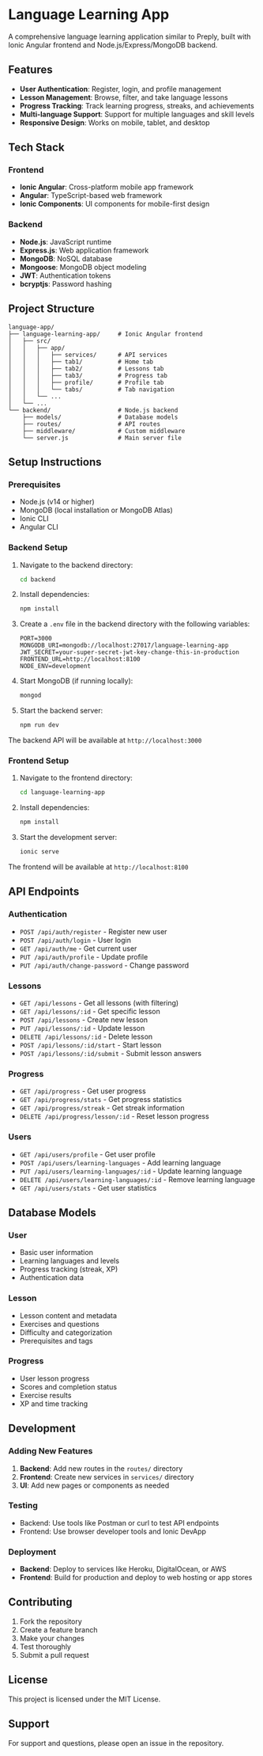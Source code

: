 # Language Learning App

A comprehensive language learning application similar to Preply, built with Ionic Angular frontend and Node.js/Express/MongoDB backend.

## Features

- **User Authentication**: Register, login, and profile management
- **Lesson Management**: Browse, filter, and take language lessons
- **Progress Tracking**: Track learning progress, streaks, and achievements
- **Multi-language Support**: Support for multiple languages and skill levels
- **Responsive Design**: Works on mobile, tablet, and desktop

## Tech Stack

### Frontend
- **Ionic Angular**: Cross-platform mobile app framework
- **Angular**: TypeScript-based web framework
- **Ionic Components**: UI components for mobile-first design

### Backend
- **Node.js**: JavaScript runtime
- **Express.js**: Web application framework
- **MongoDB**: NoSQL database
- **Mongoose**: MongoDB object modeling
- **JWT**: Authentication tokens
- **bcryptjs**: Password hashing

## Project Structure

```
language-app/
├── language-learning-app/     # Ionic Angular frontend
│   ├── src/
│   │   ├── app/
│   │   │   ├── services/      # API services
│   │   │   ├── tab1/          # Home tab
│   │   │   ├── tab2/          # Lessons tab
│   │   │   ├── tab3/          # Progress tab
│   │   │   ├── profile/       # Profile tab
│   │   │   └── tabs/          # Tab navigation
│   │   └── ...
│   └── ...
└── backend/                   # Node.js backend
    ├── models/                # Database models
    ├── routes/                # API routes
    ├── middleware/            # Custom middleware
    └── server.js              # Main server file
```

## Setup Instructions

### Prerequisites

- Node.js (v14 or higher)
- MongoDB (local installation or MongoDB Atlas)
- Ionic CLI
- Angular CLI

### Backend Setup

1. Navigate to the backend directory:
   ```bash
   cd backend
   ```

2. Install dependencies:
   ```bash
   npm install
   ```

3. Create a `.env` file in the backend directory with the following variables:
   ```env
   PORT=3000
   MONGODB_URI=mongodb://localhost:27017/language-learning-app
   JWT_SECRET=your-super-secret-jwt-key-change-this-in-production
   FRONTEND_URL=http://localhost:8100
   NODE_ENV=development
   ```

4. Start MongoDB (if running locally):
   ```bash
   mongod
   ```

5. Start the backend server:
   ```bash
   npm run dev
   ```

The backend API will be available at `http://localhost:3000`

### Frontend Setup

1. Navigate to the frontend directory:
   ```bash
   cd language-learning-app
   ```

2. Install dependencies:
   ```bash
   npm install
   ```

3. Start the development server:
   ```bash
   ionic serve
   ```

The frontend will be available at `http://localhost:8100`

## API Endpoints

### Authentication
- `POST /api/auth/register` - Register new user
- `POST /api/auth/login` - User login
- `GET /api/auth/me` - Get current user
- `PUT /api/auth/profile` - Update profile
- `PUT /api/auth/change-password` - Change password

### Lessons
- `GET /api/lessons` - Get all lessons (with filtering)
- `GET /api/lessons/:id` - Get specific lesson
- `POST /api/lessons` - Create new lesson
- `PUT /api/lessons/:id` - Update lesson
- `DELETE /api/lessons/:id` - Delete lesson
- `POST /api/lessons/:id/start` - Start lesson
- `POST /api/lessons/:id/submit` - Submit lesson answers

### Progress
- `GET /api/progress` - Get user progress
- `GET /api/progress/stats` - Get progress statistics
- `GET /api/progress/streak` - Get streak information
- `DELETE /api/progress/lesson/:id` - Reset lesson progress

### Users
- `GET /api/users/profile` - Get user profile
- `POST /api/users/learning-languages` - Add learning language
- `PUT /api/users/learning-languages/:id` - Update learning language
- `DELETE /api/users/learning-languages/:id` - Remove learning language
- `GET /api/users/stats` - Get user statistics

## Database Models

### User
- Basic user information
- Learning languages and levels
- Progress tracking (streak, XP)
- Authentication data

### Lesson
- Lesson content and metadata
- Exercises and questions
- Difficulty and categorization
- Prerequisites and tags

### Progress
- User lesson progress
- Scores and completion status
- Exercise results
- XP and time tracking

## Development

### Adding New Features

1. **Backend**: Add new routes in the `routes/` directory
2. **Frontend**: Create new services in `services/` directory
3. **UI**: Add new pages or components as needed

### Testing

- Backend: Use tools like Postman or curl to test API endpoints
- Frontend: Use browser developer tools and Ionic DevApp

### Deployment

- **Backend**: Deploy to services like Heroku, DigitalOcean, or AWS
- **Frontend**: Build for production and deploy to web hosting or app stores

## Contributing

1. Fork the repository
2. Create a feature branch
3. Make your changes
4. Test thoroughly
5. Submit a pull request

## License

This project is licensed under the MIT License.

## Support

For support and questions, please open an issue in the repository.

